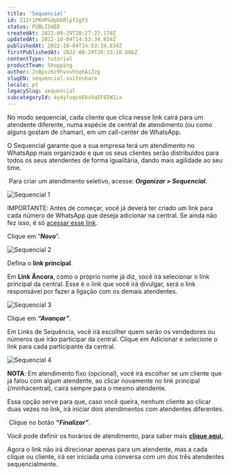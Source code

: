 ```yaml
---
title: 'Sequencial'
id: 212r1PKHPGdpbbRlpf2gY3
status: PUBLISHED
createdAt: 2022-08-29T20:27:22.170Z
updatedAt: 2022-10-04T14:53:34.834Z
publishedAt: 2022-10-04T14:53:34.834Z
firstPublishedAt: 2022-08-29T20:33:10.866Z
contentType: tutorial
productTeam: Shopping
author: 2o8pvz6z9hvxvhSoKAiZzg
slugEN: sequencial-suiteshare
locale: pt
legacySlug: sequencial
subcategoryId: 4y4ylvqceE6vVqEF8IWZix
---
```


No modo sequencial, cada cliente que clica nesse link cairá para um atendente diferente, numa espécie de central de atendimento (ou como alguns gostam de chamar), em um call-center de WhatsApp.

O Sequencial garante que a sua empresa terá um atendimento no WhatsApp mais organizado e que os seus clientes serão distribuídos para todos os seus atendentes de forma igualitária, dando mais agilidade ao seu time.

 Para criar um atendimento seletivo, acesse: _**Organizar > Sequencial**_. 

![Sequencial  1](//images.ctfassets.net/alneenqid6w5/5d6rENDv7iZliW45U3wSdX/863a4066aeb31f4130f509441aed7560/Screenshot_2022-08-29_at_17-29-16_Sequencial.png)

IMPORTANTE: Antes de começar, você já deverá ter criado um link para cada número de WhatsApp que deseja adicionar na central. Se ainda não fez isso, é só [acessar esse link](https://help.vtex.com/pt/tutorial/links--7h7YXPFovF2k5z6ZSZs5WB).

Clique em “_**Novo**_”.

![Sequencial 2](//images.ctfassets.net/alneenqid6w5/6yE3a7cKM7tjSmg2YUCnsi/372a64bb021c5ed195aa0d49fc3a0508/Screenshot_2022-08-29_at_17-29-21_Sequencial.png)

Defina o **link principal**. 

Em **Link Âncora**, como o próprio nome já diz, você irá selecionar o link principal da central. Esse é o link que você irá divulgar, será o link responsável por fazer a ligação com os demais atendentes.

![Sequencial 3](//images.ctfassets.net/alneenqid6w5/1ey00JvWyDeOWkCG7kzhgl/1985a9808e85374f15d3fb21feabb4b5/Screenshot_2022-08-29_at_17-29-25_Sequencial.png)

Clique em _**“Avançar”**_.

Em Links de Sequência, você irá escolher quem serão os vendedores ou números que irão participar da central. Clique em Adicionar e selecione o link para cada participante da central.

![Sequencial 4](//images.ctfassets.net/alneenqid6w5/7wYRRK5a5E8Myh7LUkSNKN/facae61bda1dafdc6421eca7cbd19687/Screenshot_2022-08-29_at_17-29-30_Sequencial.png)

**NOTA**: Em atendimento fixo (opcional), você irá escolher se um cliente que já falou com algum atendente, ao clicar novamente no link principal (/minhacentral), cairá sempre para o mesmo atendente.

Essa opção serve para que, caso você queira, nenhum cliente ao clicar duas vezes no link, irá iniciar dois atendimentos com atendentes diferentes.

 Clique no botão _**“Finalizar”**_.

Você pode definir os horários de atendimento, para saber mais [**clique aqui**.](https://help.vtex.com/pt/tutorial/horario-de-atendimento-suiteshare--4T1kEGSCdiIorFkcMj6F8e).

Agora o link não irá direcionar apenas para um atendente, mas a cada clique ou cliente, irá ser iniciada uma conversa com um dos três atendentes sequencialmente.
